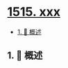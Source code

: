 # [1515. xxx](https://github.com/Tdahuyou/TNotes.leetcode/tree/main/notes/1515.%20xxx)

<!-- region:toc -->

- [1. 📝 概述](#1--概述)

<!-- endregion:toc -->

## 1. 📝 概述
